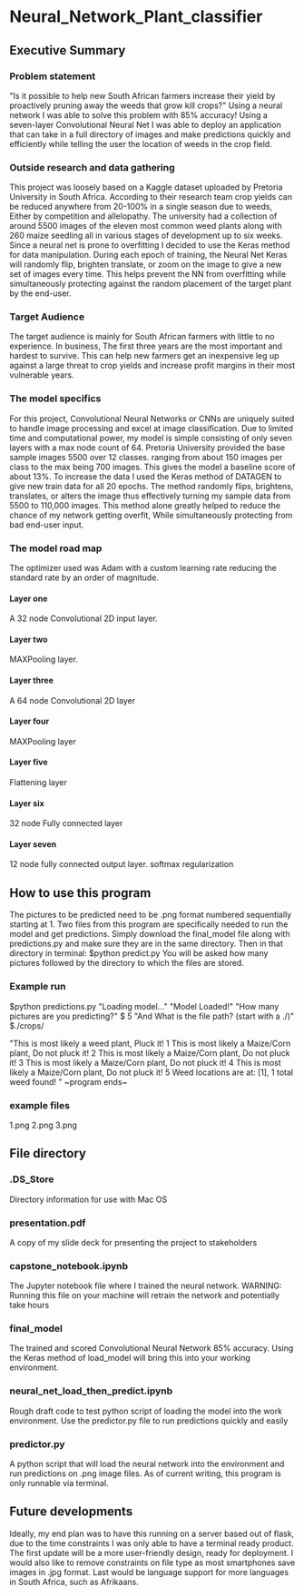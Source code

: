 # Neural_Network_Plant_classifier 
## Executive Summary
### Problem statement
"Is it possible to help new South African farmers increase their yield by proactively pruning away the weeds that grow kill crops?"
Using a neural network I was able to solve this problem with 85% accuracy! Using a seven-layer Convolutional Neural Net I was able to deploy an application that can take in a full directory of images and make predictions quickly and efficiently while telling the user the location of weeds in the crop field.
### Outside research and data gathering
This project was loosely based on a Kaggle dataset uploaded by Pretoria University in South Africa. According to their research team crop yields can be reduced anywhere from 20-100% in a single season due to weeds, Either by competition and allelopathy. The university had a collection of around 5500 images of the eleven most common weed plants along with 260 maize seedling all in various stages of development up to six weeks. Since a neural net is prone to overfitting I decided to use the Keras method for data manipulation. During each epoch of training, the Neural Net Keras will randomly flip, brighten translate, or zoom on the image to give a new set of images every time. This helps prevent the NN from overfitting while simultaneously protecting against the random placement of the target plant by the end-user. 
### Target Audience
The target audience is mainly for South African farmers with little to no experience. In business, The first three years are the most important and hardest to survive. This can help new farmers get an inexpensive leg up against a large threat to crop yields and increase profit margins in their most vulnerable years. 
### The model specifics
For this project, Convolutional Neural Networks or CNNs are uniquely suited to handle image processing and excel at image classification. Due to limited time and computational power, my model is simple consisting of only seven layers with a max node count of 64. Pretoria University provided the base sample images 5500 over 12 classes. ranging from about 150 images per class to the max being 700 images. This gives the model a baseline score of about 13%. To increase the data I used the Keras method of DATAGEN to give new train data for all 20 epochs. The method randomly flips, brightens, translates, or alters the image thus effectively turning my sample data from 5500 to 110,000 images. This method alone greatly helped to reduce the chance of my network getting overfit, While simultaneously protecting from bad end-user input. 
### The model road map
The optimizer used was Adam with a custom learning rate reducing the standard rate by an order of magnitude.
#### Layer one
A 32 node Convolutional 2D input layer.
#### Layer two
MAXPooling layer.
#### Layer three
A 64 node Convolutional 2D layer
#### Layer four
MAXPooling layer 
#### Layer five
Flattening layer
#### Layer six
32 node Fully connected layer
#### Layer seven
12 node fully connected output layer. softmax regularization
## How to use this program
The pictures to be predicted need to be .png format numbered sequentially starting at 1.
Two files from this program are specifically needed to run the model and get predictions. Simply download the final_model file along with predictions.py and make sure they are in the same directory. Then in that directory in terminal:
$python predict.py
You will be asked how many pictures followed by the directory to which the files are stored. 
### Example run
$python predictions.py
"Loading model..."
"Model Loaded!"
"How many pictures are you predicting?"
$ 5
"And What is the file path? (start with a ./)"
$./crops/

"This is most likely a weed plant, Pluck it!
1
This is most likely a Maize/Corn plant, Do not pluck it!
2
This is most likely a Maize/Corn plant, Do not pluck it!
3
This is most likely a Maize/Corn plant, Do not pluck it!
4
This is most likely a Maize/Corn plant, Do not pluck it!
5 
Weed locations are at: [1],  1 total weed found! "
~program ends~
### example files
1.png
2.png
3.png
## File directory
### .DS_Store
Directory information for use with Mac OS
### presentation.pdf
A copy of my slide deck for presenting the project to stakeholders
### capstone_notebook.ipynb
The Jupyter notebook file where I trained the neural network. WARNING: Running this file on your machine will retrain the network and potentially take hours
### final_model
The trained and scored Convolutional Neural Network 85% accuracy. Using the Keras method of load_model will bring this into your working environment. 
### neural_net_load_then_predict.ipynb
Rough draft code to test python script of loading the model into the work environment. Use the predictor.py file to run predictions quickly and easily
### predictor.py
A python script that will load the neural network into the environment and run predictions on .png image files.
As of current writing, this program is only runnable via terminal.
## Future developments
Ideally, my end plan was to have this running on a server based out of flask, due to the time constraints I was only able to have a terminal ready product. The first update will be a more user-friendly design, ready for deployment. 
I would also like to remove constraints on file type as most smartphones save images in .jpg format. 
Last would be language support for more languages in South Africa, such as Afrikaans. 
